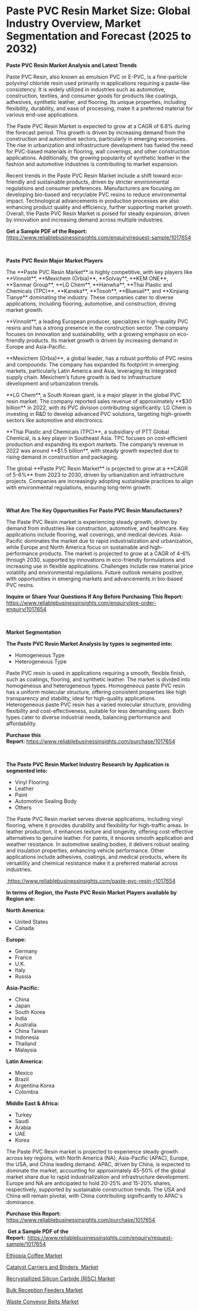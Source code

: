 <p><h1>Paste PVC Resin Market Size: Global Industry Overview, Market Segmentation and Forecast (2025 to 2032)</h1></p><p><strong>Paste PVC Resin Market Analysis and Latest Trends</strong></p>
<p><p>Paste PVC Resin, also known as emulsion PVC or E-PVC, is a fine-particle polyvinyl chloride resin used primarily in applications requiring a paste-like consistency. It is widely utilized in industries such as automotive, construction, textiles, and consumer goods for products like coatings, adhesives, synthetic leather, and flooring. Its unique properties, including flexibility, durability, and ease of processing, make it a preferred material for various end-use applications.</p><p>The Paste PVC Resin Market is expected to grow at a CAGR of 6.8% during the forecast period. This growth is driven by increasing demand from the construction and automotive sectors, particularly in emerging economies. The rise in urbanization and infrastructure development has fueled the need for PVC-based materials in flooring, wall coverings, and other construction applications. Additionally, the growing popularity of synthetic leather in the fashion and automotive industries is contributing to market expansion.</p><p>Recent trends in the Paste PVC Resin Market include a shift toward eco-friendly and sustainable products, driven by stricter environmental regulations and consumer preferences. Manufacturers are focusing on developing bio-based and recyclable PVC resins to reduce environmental impact. Technological advancements in production processes are also enhancing product quality and efficiency, further supporting market growth. Overall, the Paste PVC Resin Market is poised for steady expansion, driven by innovation and increasing demand across multiple industries.</p></p>
<p><strong>Get a Sample PDF of the Report:&nbsp;</strong> <a href="https://www.reliablebusinessinsights.com/enquiry/request-sample/1017654?utm_campaign=2128&utm_medium=2&utm_source=Github&utm_content=ia&utm_term=25012025&utm_id=paste-pvc-resin">https://www.reliablebusinessinsights.com/enquiry/request-sample/1017654</a></p>
<p>&nbsp;</p>
<p><strong>Paste PVC Resin Major Market Players</strong></p>
<p><p>The **Paste PVC Resin Market** is highly competitive, with key players like **Vinnolit**, **Mexichem (Orbia)**, **Solvay**, **KEM ONE**, **Sanmar Group**, **LG Chem**, **Hanwha**, **Thai Plastic and Chemicals (TPC)**, **Kaneka**, **Tosoh**, **Bluesail**, and **Xinjiang Tianye** dominating the industry. These companies cater to diverse applications, including flooring, automotive, and construction, driving market growth.</p><p>**Vinnolit**, a leading European producer, specializes in high-quality PVC resins and has a strong presence in the construction sector. The company focuses on innovation and sustainability, with a growing emphasis on eco-friendly products. Its market growth is driven by increasing demand in Europe and Asia-Pacific.</p><p>**Mexichem (Orbia)**, a global leader, has a robust portfolio of PVC resins and compounds. The company has expanded its footprint in emerging markets, particularly Latin America and Asia, leveraging its integrated supply chain. Mexichem’s future growth is tied to infrastructure development and urbanization trends.</p><p>**LG Chem**, a South Korean giant, is a major player in the global PVC resin market. The company reported sales revenue of approximately **$30 billion** in 2022, with its PVC division contributing significantly. LG Chem is investing in R&D to develop advanced PVC solutions, targeting high-growth sectors like automotive and electronics.</p><p>**Thai Plastic and Chemicals (TPC)**, a subsidiary of PTT Global Chemical, is a key player in Southeast Asia. TPC focuses on cost-efficient production and expanding its export markets. The company’s revenue in 2022 was around **$1.5 billion**, with steady growth expected due to rising demand in construction and packaging.</p><p>The global **Paste PVC Resin Market** is projected to grow at a **CAGR of 5-6%** from 2023 to 2030, driven by urbanization and infrastructure projects. Companies are increasingly adopting sustainable practices to align with environmental regulations, ensuring long-term growth.</p></p>
<p>&nbsp;</p>
<p><strong>What Are The Key Opportunities For Paste PVC Resin Manufacturers?</strong></p>
<p><p>The Paste PVC Resin market is experiencing steady growth, driven by demand from industries like construction, automotive, and healthcare. Key applications include flooring, wall coverings, and medical devices. Asia-Pacific dominates the market due to rapid industrialization and urbanization, while Europe and North America focus on sustainable and high-performance products. The market is projected to grow at a CAGR of 4-6% through 2030, supported by innovations in eco-friendly formulations and increasing use in flexible applications. Challenges include raw material price volatility and environmental regulations. Future outlook remains positive, with opportunities in emerging markets and advancements in bio-based PVC resins.</p></p>
<p><strong>Inquire or Share Your Questions If Any Before Purchasing This Report:</strong> <a href="https://www.reliablebusinessinsights.com/enquiry/pre-order-enquiry/1017654?utm_campaign=2128&utm_medium=2&utm_source=Github&utm_content=ia&utm_term=25012025&utm_id=paste-pvc-resin">https://www.reliablebusinessinsights.com/enquiry/pre-order-enquiry/1017654</a></p>
<p>&nbsp;</p>
<p><strong>Market Segmentation</strong></p>
<p><strong>The Paste PVC Resin Market Analysis by types is segmented into:</strong></p>
<p><ul><li>Homogeneous Type</li><li>Heterogeneous Type</li></ul></p>
<p><p>Paste PVC resin is used in applications requiring a smooth, flexible finish, such as coatings, flooring, and synthetic leather. The market is divided into homogeneous and heterogeneous types. Homogeneous paste PVC resin has a uniform molecular structure, offering consistent properties like high transparency and stability, ideal for high-quality applications. Heterogeneous paste PVC resin has a varied molecular structure, providing flexibility and cost-effectiveness, suitable for less demanding uses. Both types cater to diverse industrial needs, balancing performance and affordability.</p></p>
<p><strong>Purchase this Report:&nbsp;</strong><a href="https://www.reliablebusinessinsights.com/purchase/1017654?utm_campaign=2128&utm_medium=2&utm_source=Github&utm_content=ia&utm_term=25012025&utm_id=paste-pvc-resin">https://www.reliablebusinessinsights.com/purchase/1017654</a></p>
<p>&nbsp;</p>
<p><strong>The Paste PVC Resin Market Industry Research by Application is segmented into:</strong></p>
<p><ul><li>Vinyl Flooring</li><li>Leather</li><li>Paint</li><li>Automotive Sealing Body</li><li>Others</li></ul></p>
<p><p>The Paste PVC Resin market serves diverse applications, including vinyl flooring, where it provides durability and flexibility for high-traffic areas. In leather production, it enhances texture and longevity, offering cost-effective alternatives to genuine leather. For paints, it ensures smooth application and weather resistance. In automotive sealing bodies, it delivers robust sealing and insulation properties, enhancing vehicle performance. Other applications include adhesives, coatings, and medical products, where its versatility and chemical resistance make it a preferred material across industries.</p></p>
<p><a href="https://www.reliablebusinessinsights.com/paste-pvc-resin-r1017654?utm_campaign=2128&utm_medium=2&utm_source=Github&utm_content=ia&utm_term=25012025&utm_id=paste-pvc-resin">&nbsp;https://www.reliablebusinessinsights.com/paste-pvc-resin-r1017654</a></p>
<p><strong>In terms of Region, the Paste PVC Resin Market Players available by Region are:</strong></p>
<p>
    <p> <strong> North America: </strong>
        <ul>
            <li>United States</li>
            <li>Canada</li>
        </ul>
        </p> 
    <p> <strong> Europe: </strong>
        <ul>
            <li>Germany</li>
            <li>France</li>
            <li>U.K.</li>
            <li>Italy</li>
            <li>Russia</li>
        </ul>
        </p> 
    <p> <strong> Asia-Pacific: </strong>
        <ul>
            <li>China</li>
            <li>Japan</li>
            <li>South Korea</li>
            <li>India</li>
            <li>Australia</li>
            <li>China Taiwan</li>
            <li>Indonesia</li>
            <li>Thailand</li>
            <li>Malaysia</li>
        </ul>
        </p> 
    <p> <strong> Latin America: </strong>
        <ul>
            <li>Mexico</li>
            <li>Brazil</li>
            <li>Argentina Korea</li>
            <li>Colombia</li>
        </ul>
        </p> 
    <p> <strong> Middle East & Africa: </strong>
        <ul>
            <li>Turkey</li>
            <li>Saudi</li>
            <li>Arabia</li>
            <li>UAE</li>
            <li>Korea</li>
        </ul>
    </p>
    </p>
<p><p>The Paste PVC Resin market is projected to experience steady growth across key regions, with North America (NA), Asia-Pacific (APAC), Europe, the USA, and China leading demand. APAC, driven by China, is expected to dominate the market, accounting for approximately 45-50% of the global market share due to rapid industrialization and infrastructure development. Europe and NA are anticipated to hold 20-25% and 15-20% shares, respectively, supported by sustainable construction trends. The USA and China will remain pivotal, with China contributing significantly to APAC's dominance.</p></p>
<p><strong>Purchase this Report: </strong><a href="https://www.reliablebusinessinsights.com/purchase/1017654?utm_campaign=2128&utm_medium=2&utm_source=Github&utm_content=ia&utm_term=25012025&utm_id=paste-pvc-resin">https://www.reliablebusinessinsights.com/purchase/1017654</a></p>
<p>&nbsp;<strong>Get a Sample PDF of the Report:&nbsp;&nbsp;</strong><a href="https://www.reliablebusinessinsights.com/enquiry/request-sample/1017654?utm_campaign=2128&utm_medium=2&utm_source=Github&utm_content=ia&utm_term=25012025&utm_id=paste-pvc-resin">https://www.reliablebusinessinsights.com/enquiry/request-sample/1017654</a></p>
<p><strong></strong></p>
<p><p><a href="https://www.linkedin.com/pulse/ethiopia-coffee-market-growth-forecast-size-projected-86-jmkdc?utm_campaign=2128&utm_medium=2&utm_source=Github&utm_content=ia&utm_term=25012025&utm_id=paste-pvc-resin">Ethiopia Coffee Market</a></p><p><a href="https://www.linkedin.com/pulse/competitive-landscape-catalyst-carriers-binders-market-analyzing-qzf1e?utm_campaign=2128&utm_medium=2&utm_source=Github&utm_content=ia&utm_term=25012025&utm_id=paste-pvc-resin">Catalyst Carriers and Binders  Market</a></p><p><a href="https://www.linkedin.com/pulse/recrystallized-silicon-carbide-risc-market-forecasting-gx4lc?utm_campaign=2128&utm_medium=2&utm_source=Github&utm_content=ia&utm_term=25012025&utm_id=paste-pvc-resin">Recrystallized Silicon Carbide (RISC) Market</a></p><p><a href="https://www.linkedin.com/pulse/analyzing-bulk-reception-feeders-market-trends-size-share-ck3qc?utm_campaign=2128&utm_medium=2&utm_source=Github&utm_content=ia&utm_term=25012025&utm_id=paste-pvc-resin">Bulk Reception Feeders Market</a></p><p><a href="https://www.linkedin.com/pulse/forecast-waste-conveyor-belts-market-from-2025-2032-rapid-wmvxf?utm_campaign=2128&utm_medium=2&utm_source=Github&utm_content=ia&utm_term=25012025&utm_id=paste-pvc-resin">Waste Conveyor Belts Market</a></p></p>